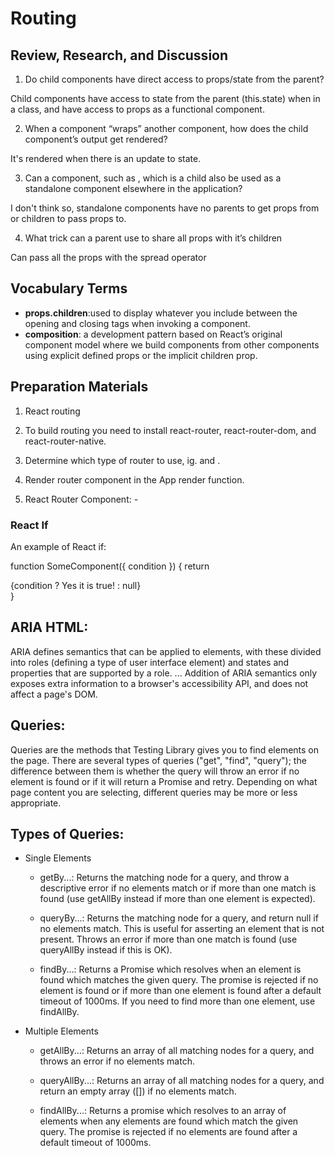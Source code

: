 # Routing

## Review, Research, and Discussion

1) Do child components have direct access to props/state from the parent?

Child components have access to state from the parent (this.state) when in a class, and have access to props as a functional component.



2) When a component “wraps” another component, how does the child component’s output get rendered?

It's rendered when there is an update to state.

3) Can a component, such as <Content />, which is a child also be used as a standalone component elsewhere in the application?

I don't think so, standalone components have no parents to get props from or children to pass props to.

4) What trick can a parent use to share all props with it’s children

Can pass all the props with the spread operator


## Vocabulary Terms

- **props.children**:used to display whatever you include between the opening and closing tags when invoking a component.
- **composition**: a development pattern based on React’s original component model where we build components from other components using explicit defined props or the implicit children prop.


## Preparation Materials

1) React routing


2) To build routing you need to install react-router, react-router-dom, and react-router-native.
3) Determine which type of router to use, ig. <BrowserRouter> and <HashRouter>.
4) Render router component in the App render function.
5) React Router Component: - <Route path=''/>
<Switch>




### React If

An example of React if:


function SomeComponent({ condition }) {
    return <div>
        {condition ? <span>Yes it is true!</span> : null}
    </div>
}


## ARIA HTML:

ARIA defines semantics that can be applied to elements, with these divided into roles (defining a type of user interface element) and states and properties that are supported by a role. ... Addition of ARIA semantics only exposes extra information to a browser's accessibility API, and does not affect a page's DOM.

## Queries:

Queries are the methods that Testing Library gives you to find elements on the page. There are several types of queries ("get", "find", "query"); the difference between them is whether the query will throw an error if no element is found or if it will return a Promise and retry. Depending on what page content you are selecting, different queries may be more or less appropriate.

## Types of Queries:

- Single Elements
        

    - getBy...: Returns the matching node for a query, and throw a descriptive error if no elements match or if more than one match is found (use getAllBy instead if more than one element is expected).


    - queryBy...: Returns the matching node for a query, and return null if no elements match. This is useful for asserting an element that is not present. Throws an error if more than one match is found (use queryAllBy instead if this is OK).


    - findBy...: Returns a Promise which resolves when an element is found which matches the given query. The promise is rejected if no element is found or if more than one element is found after a default timeout of 1000ms. If you need to find more than one element, use findAllBy.


- Multiple Elements


    - getAllBy...: Returns an array of all matching nodes for a query, and throws an error if no elements match.


    - queryAllBy...: Returns an array of all matching nodes for a query, and return an empty array ([]) if no elements match.


    - findAllBy...: Returns a promise which resolves to an array of elements when any elements are found which match the given query. The promise is rejected if no elements are found after a default timeout of 1000ms.
